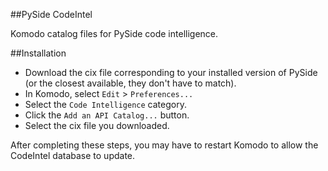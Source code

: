 ##PySide CodeIntel

Komodo catalog files for PySide code intelligence.

##Installation
* Download the cix file corresponding to your installed version of PySide (or the closest available, they don't have to match).
* In Komodo, select `Edit` > `Preferences...`
* Select the `Code Intelligence` category.
* Click the `Add an API Catalog...` button.
* Select the cix file you downloaded.

After completing these steps, you may have to restart Komodo to allow the CodeIntel database to update.